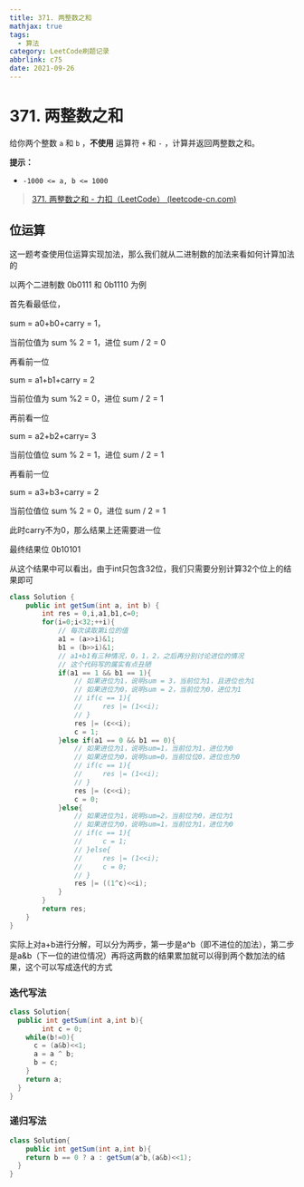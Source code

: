 ```yaml
---
title: 371. 两整数之和
mathjax: true
tags:
  - 算法
category: LeetCode刷题记录
abbrlink: c75
date: 2021-09-26
---
```

# 371. 两整数之和

给你两个整数 `a` 和 `b` ，**不使用** 运算符 `+` 和 `-` ，计算并返回两整数之和。

**提示：**

- `-1000 <= a, b <= 1000`

> [371. 两整数之和 - 力扣（LeetCode） (leetcode-cn.com)](https://leetcode-cn.com/problems/sum-of-two-integers/)

<!-- more -->

## 位运算

这一题考查使用位运算实现加法，那么我们就从二进制数的加法来看如何计算加法的

以两个二进制数 0b0111 和 0b1110 为例

首先看最低位，

sum = a0+b0+carry = 1，

当前位值为 sum % 2 = 1，进位 sum / 2 = 0

再看前一位

sum = a1+b1+carry = 2

当前位值为 sum %2 = 0，进位 sum / 2 = 1

再前看一位

sum = a2+b2+carry= 3

当前位值位 sum % 2 = 1，进位 sum / 2 = 1

再看前一位

sum = a3+b3+carry = 2

当前位值位 sum % 2 = 0，进位 sum / 2 = 1

此时carry不为0，那么结果上还需要进一位

最终结果位 0b10101

从这个结果中可以看出，由于int只包含32位，我们只需要分别计算32个位上的结果即可

```java
class Solution {
    public int getSum(int a, int b) {
        int res = 0,i,a1,b1,c=0;
        for(i=0;i<32;++i){
          	// 每次读取第i位的值
            a1 = (a>>i)&1;
            b1 = (b>>i)&1;
          	// a1+b1有三种情况，0，1，2，之后再分别讨论进位的情况
            // 这个代码写的属实有点丑陋
            if(a1 == 1 && b1 == 1){
              	// 如果进位为1，说明sum = 3，当前位为1，且进位也为1
              	// 如果进位为0，说明sum = 2，当前位为0，进位为1
                // if(c == 1){
                //     res |= (1<<i);
                // }
                res |= (c<<i);
                c = 1;
            }else if(a1 == 0 && b1 == 0){
              	// 如果进位为1，说明sum=1，当前位为1，进位为0
              	// 如果进位为0，说明sum=0，当前位位0，进位也为0
                // if(c == 1){
                //     res |= (1<<i);
                // }
                res |= (c<<i);
                c = 0;
            }else{
              	// 如果进位为1，说明sum=2，当前位为0，进位为1
              	// 如果进位为0，说明sum=1，当前位为1，进位为0
                // if(c == 1){
                //     c = 1;
                // }else{
                //     res |= (1<<i);
                //     c = 0;
                // }
                res |= ((1^c)<<i);
            }
        }
        return res;
    }
}
```

实际上对a+b进行分解，可以分为两步，第一步是a^b（即不进位的加法），第二步是a&b（下一位的进位情况）再将这两数的结果累加就可以得到两个数加法的结果，这个可以写成迭代的方式

### 迭代写法

```java
class Solution{
  public int getSum(int a,int b){
		int c = 0;
    while(b!=0){
      c = (a&b)<<1;
      a = a ^ b;
      b = c;
    }
    return a;
  }
}
```

### 递归写法

```java
class Solution{
	public int getSum(int a,int b){
    return b == 0 ? a : getSum(a^b,(a&b)<<1);
  }
}
```

